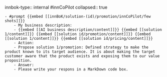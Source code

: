 innbok-type:: internal
#innCoPilot
collapsed:: true

	- #prompt {{embed [[innBoK/solution-(id)/promotion/innCoPilot/few shots]]}}
		- My business description:
		- {{embed [[AI business description/content]]}} {{embed [[solution 1/content]]}} {{embed [[solution id/promotion/content]]}} {{embed [[solution 1/content]]}} {{embed [[solution id/pricing/content]]}}
		- Action:
		- Propose solution 1/promotion: Defined strategy to make the product known to its target audience. It is about making the target customer aware that the product exists and exposing them to our value proposition.
		- Answer:
		- Please write your respons in a MarkDown code box.